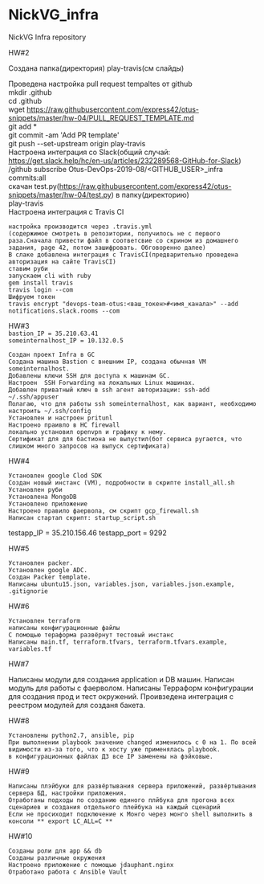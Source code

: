 # NickVG_infra
NickVG Infra repository

HW#2

Создана папка(директория) play-travis(см слайды)  

Проведена настройка pull request tempaltes от github  
	mkdir .github  
	cd .github  
	wget https://raw.githubusercontent.com/express42/otus-snippets/master/hw-04/PULL_REQUEST_TEMPLATE.md  
	git add *  
	git commit -am 'Add PR template'  
	git push --set-upstream origin play-travis  
Настроена интеграция со Slack(общий случай: https://get.slack.help/hc/en-us/articles/232289568-GitHub-for-Slack)  
	/github subscribe Otus-DevOps-2019-08/<GITHUB_USER>_infra commits:all  
	скачан test.py(https://raw.githubusercontent.com/express42/otus-snippets/master/hw-04/test.py) в папку(директорию)  
	play-travis  
Настроена интеграция с Travis CI  

	настройка производится через .travis.yml  
	(содержимое смотреть в репозитории, получилось не с первого раза.Сначала привести файл в соответсвие со скрином из домашнего задания, page 42, потом зашифровать. Обговоренно далее)  
	В слаке добавлена интеграция с TravisCI(предварительно проведена авторизация на сайте TravisCI)  
	ставим руби  
	запускаем cli with ruby  
	gem install travis  
	travis login --com  
	Шифруем токен  
	travis encrypt "devops-team-otus:<ваш_токен>#<имя_канала>" --add notifications.slack.rooms --com  
  
HW#3  
```bastion_IP = 35.210.63.41```  
```someinternalhost_IP = 10.132.0.5```  
	
	Создан проект Infra в GC
	Создана машина Bastion с внешним IP, создана обычная VM someinternalhost.
	Добавлены ключи SSH для доступа к машинам GC.
	Настроен  SSH Forwarding на локальных Linux машинах.
	Добавлен приватный ключ в ssh агент авторизации: ssh-add ~/.ssh/appuser
	Полагаю, что для работы ssh someinternalhost, как вариант, необходимо настроить ~/.ssh/config 
	Установлен и настроен pritunl
	Настроено праивло в HC firewall
	локально установил openvpn и графику к нему.
	Сертификат для для бастиона не выпустил(бот сервиса ругается, что слишком много запросов на выпуск сертификата)

HW#4

	Установлен google Clod SDK
	Создан новый инстанс (VM), подробности в скрипте install_all.sh
	Установлен руби
	Установлена MongoDB
	Установлено приложение
	Настроено правило фаервола, см скрипт gcp_firewall.sh
	Написан стартап скрипт: startup_script.sh
	
testapp_IP = 35.210.156.46
testapp_port = 9292

HW#5

	Установлен packer.
	Установлен google ADC.
	Создан Packer template.
	Написаны ubuntu15.json, variables.json, variables.json.example, .gitignorie

HW#6

	Установлен terraform
	написаны конфигурационные файлы
	С помощью тераформа развёрнут тестовый инстанс
	Написаны main.tf, terraform.tfvars, terraform.tfvars.example, variables.tf

HW#7

  Написаны модули для создания application и DB машин.
  Написан модуль для работы с фаерволом.
  Написаны Терраформ конфигурации для создания прод и тест окружений.
  Проивзедена интеграция с реестром модулей для созданя бакета.
 
HW#8

	Установлены python2.7, ansible, pip
	При выполнении playbook значение changed изменилось с 0 на 1. По всей видимости из-за того, что к хосту уже применялась playbook.
	в конфигурационных файлах ДЗ все IP заменены на фэйковые.

HW#9

	Написаны плэйбуки для развёртывания сервера приложений, развёртывания  сервера БД, настройки приложения.
	Отработаны подходы по созданию единого плйбука для прогона всех сценариев и создания отдельного плейбука на каждый сценарий
	Если не просиходит подключение к Монго через монго shell выполнить в консоли ** export LC_ALL=C	**

HW#10

	Созданы роли для app && db
	Созданы различные окружения
	Настроено приложение с помощью jdauphant.nginx
	Отработано работа с Ansible Vault
	
